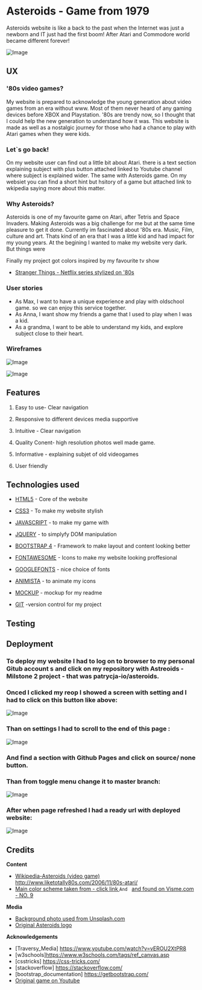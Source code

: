 # Asteroids - Game from 1979

Asteroids website is like a back to the past when the Internet was just a newborn and IT just had the first boom! After Atari and Commodore world became different forever! 

<p><img alt="Image" title="icon" src="wireframes/mockup.png" /></p>


## UX

### '80s video games?
My website is prepared to acknowledge the young generation about video games from an era without www.
Most of them never heard of any gaming devices before XBOX and Playstation. '80s are trendy now, so I thought that I could help the new generation to understand how it was.
This website is made as well as a nostalgic journey for those who had a chance to play with Atari games when they were kids.

### Let`s go back!

On my website user can find out a little bit about Atari. there is a text section explaining subject with plus button attached linked to Youtube channel where subject is explained wider.
The same with Asteroids game. On my websiet you can find a short hint but hsitory of a game but attached link to wkipedia saying more about this matter.

### Why Asteroids?
Asteroids is one of my favourite game on Atari, after Tetris and Space Invaders.
Making Asteroids was a big challenge for me but at the same time pleasure to get it done.
Currently im fascinated about '80s era. Music, Film, culture and art. Thats kind of an era that I was a little kid and had impact for my young years. At the begining I wanted to make my website very dark. But things were

Finally my project got colors inspired by my favourite tv show 

* [Stranger Things - Netflix series stylized on '80s](https://www.youtube.com/watch?v=YEG3bmU_WaI)




### User stories

* As Max, I want to have a unique experience and play with oldschool game. so we can enjoy this service together.
* As Anna, I want show my friends a game that I used to play when I was a kid. 
* As a grandma, I want to be able to understand my kids, and explore subject close to their heart. 

### Wireframes


<p><img alt="Image" title="icon" src="wireframes/PAGE 1.png" /></p>

<p><img alt="Image" title="icon" src="wireframes/PAGE 2.png" /></p>

## Features

1. Easy to use- Clear navigation

2. Responsive to different devices media supportive

3. Intuitive - Clear navigation

4. Quality Conent- high resolution photos well made game.

5. Informative - explaining subjet of old videogames

6. User friendly


## Technologies used

* [HTML5](https://developer.mozilla.org/en-US/docs/Web/Guide/HTML/HTML5) - Core of the website

* [CSS3](https://developer.mozilla.org/en-US/docs/Web/CSS) - To make my website stylish

* [JAVASCRIPT](https://developer.mozilla.org/en-US/docs/Web/JavaScript/Reference) - to make my game with

* [JQUERY](https://jquery.com/) - to simplyfy DOM manipulation

* [BOOTSTRAP 4](https://getbootstrap.com/docs/4.1/getting-started/introduction/) - Framework to make layout and content looking better

* [FONTAWESOME](https://fontawesome.com/) - Icons to make my website looking proffesional

* [GOOGLEFONTS]( https://fonts.google.com/) - nice choice of fonts

* [ANIMISTA](http://animista.net/)  - to animate my icons

* [MOCKUP](http://ami.responsivedesign.is/#) - mockup for my readme

* [GIT](https://git-scm.com/) -version control for my project


## Testing



## Deployment

### To deploy my website I had to log on to browser to my personal Gitub account s and click on my repository with Astreoids - Milstone 2 project - that was patrycja-io/asteroids.
### Onced I clicked my reop I showed a screen with setting and I had to click on this button like above:

<p><img alt="Image" title="icon" src="wireframes/howtodeploy-1.PNG" /></p>

### Than on settings I had to scroll to the end of this page :

<p><img alt="Image" title="icon" src="wireframes/how to deploy-2.PNG" /></p>

### And find a section with Github Pages and click on source/ none button.
### Than from toggle menu change it to master branch:

<p><img alt="Image" title="icon" src="wireframes/how to deploy-3.PNG" /></p>

### After when page refreshed I had a ready url with deployed website:

<p><img alt="Image" title="icon" src="wireframes/how to deploy-4.PNG" /></p>





## Credits

**Content**

* [Wikipedia-Asteroids (video game)](https://bit.ly/2PMwBer)
http://www.liketotally80s.com/2006/11/80s-atari/
* [Main color scheme taken from - click link ](https://www.awwwards.com/sites/arkade-london-audio-reactive-art)
  `And ` [and found on Visme.com - NO. 9](https://visme.co/blog/website-color-schemes/)


**Media**
* [Background photo used from Unsplash.com](https://bit.ly/34i6Iaa)
* [Original Asteroids logo](https://upload.wikimedia.org/wikipedia/commons/3/36/Asteroids_arcade_logo.png)


**Acknowledgements**

* [Traversy_Media] https://www.youtube.com/watch?v=vEROU2XtPR8
* [w3schools]https://www.w3schools.com/tags/ref_canvas.asp
* [csstricks] https://css-tricks.com/
* [stackoverflow] https://stackoverflow.com/
* [bootstrap_documentation] https://getbootstrap.com/   
* [Original game on Youtube](https://www.youtube.com/watch?v=9Ydu8UhIjeU)
